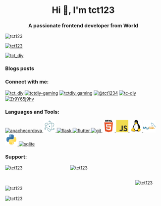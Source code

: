 <h1 align="center">Hi 👋, I'm tct123</h1>
<h3 align="center">A passionate frontend developer from World</h3>

<p align="left"> <img src="https://komarev.com/ghpvc/?username=tct123&label=Profile%20views&color=0e75b6&style=flat" alt="tct123" /> </p>

<p align="left"> <a href="https://github.com/ryo-ma/github-profile-trophy"><img src="https://github-profile-trophy.vercel.app/?username=tct123" alt="tct123" /></a> </p>

<p align="left"> <a href="https://twitter.com/tct_diy" target="blank"><img src="https://img.shields.io/twitter/follow/tct_diy?logo=twitter&style=for-the-badge" alt="tct_diy" /></a> </p>

### Blogs posts
<!-- BLOG-POST-LIST:START -->
<!-- BLOG-POST-LIST:END -->

<h3 align="left">Connect with me:</h3>
<p align="left">
<a href="https://twitter.com/tct_diy" target="blank"><img align="center" src="https://raw.githubusercontent.com/rahuldkjain/github-profile-readme-generator/master/src/images/icons/Social/twitter.svg" alt="tct_diy" height="30" width="40" /></a>
<a href="https://stackoverflow.com/users/tctdiy-gaming" target="blank"><img align="center" src="https://raw.githubusercontent.com/rahuldkjain/github-profile-readme-generator/master/src/images/icons/Social/stack-overflow.svg" alt="tctdiy-gaming" height="30" width="40" /></a>
<a href="https://instagram.com/tctdiy_gaming" target="blank"><img align="center" src="https://raw.githubusercontent.com/rahuldkjain/github-profile-readme-generator/master/src/images/icons/Social/instagram.svg" alt="tctdiy_gaming" height="30" width="40" /></a>
<a href="https://medium.com/@tct1234" target="blank"><img align="center" src="https://raw.githubusercontent.com/rahuldkjain/github-profile-readme-generator/master/src/images/icons/Social/medium.svg" alt="@tct1234" height="30" width="40" /></a>
<a href="https://www.youtube.com/c/tc-diy" target="blank"><img align="center" src="https://raw.githubusercontent.com/rahuldkjain/github-profile-readme-generator/master/src/images/icons/Social/youtube.svg" alt="tc-diy" height="30" width="40" /></a>
<a href="https://discord.gg/Zr9Y65j9hv" target="blank"><img align="center" src="https://raw.githubusercontent.com/rahuldkjain/github-profile-readme-generator/master/src/images/icons/Social/discord.svg" alt="Zr9Y65j9hv" height="30" width="40" /></a>
</p>

<h3 align="left">Languages and Tools:</h3>
<p align="left"> <a href="https://cordova.apache.org/" target="_blank" rel="noreferrer"> <img src="https://www.vectorlogo.zone/logos/apache_cordova/apache_cordova-icon.svg" alt="apachecordova" width="40" height="40"/> </a> <a href="https://www.electronjs.org" target="_blank" rel="noreferrer"> <img src="https://raw.githubusercontent.com/devicons/devicon/master/icons/electron/electron-original.svg" alt="electron" width="40" height="40"/> </a> <a href="https://flask.palletsprojects.com/" target="_blank" rel="noreferrer"> <img src="https://www.vectorlogo.zone/logos/pocoo_flask/pocoo_flask-icon.svg" alt="flask" width="40" height="40"/> </a> <a href="https://flutter.dev" target="_blank" rel="noreferrer"> <img src="https://www.vectorlogo.zone/logos/flutterio/flutterio-icon.svg" alt="flutter" width="40" height="40"/> </a> <a href="https://git-scm.com/" target="_blank" rel="noreferrer"> <img src="https://www.vectorlogo.zone/logos/git-scm/git-scm-icon.svg" alt="git" width="40" height="40"/> </a> <a href="https://www.w3.org/html/" target="_blank" rel="noreferrer"> <img src="https://raw.githubusercontent.com/devicons/devicon/master/icons/html5/html5-original-wordmark.svg" alt="html5" width="40" height="40"/> </a> <a href="https://developer.mozilla.org/en-US/docs/Web/JavaScript" target="_blank" rel="noreferrer"> <img src="https://raw.githubusercontent.com/devicons/devicon/master/icons/javascript/javascript-original.svg" alt="javascript" width="40" height="40"/> </a> <a href="https://www.linux.org/" target="_blank" rel="noreferrer"> <img src="https://raw.githubusercontent.com/devicons/devicon/master/icons/linux/linux-original.svg" alt="linux" width="40" height="40"/> </a> <a href="https://www.mysql.com/" target="_blank" rel="noreferrer"> <img src="https://raw.githubusercontent.com/devicons/devicon/master/icons/mysql/mysql-original-wordmark.svg" alt="mysql" width="40" height="40"/> </a> <a href="https://www.python.org" target="_blank" rel="noreferrer"> <img src="https://raw.githubusercontent.com/devicons/devicon/master/icons/python/python-original.svg" alt="python" width="40" height="40"/> </a> <a href="https://www.sqlite.org/" target="_blank" rel="noreferrer"> <img src="https://www.vectorlogo.zone/logos/sqlite/sqlite-icon.svg" alt="sqlite" width="40" height="40"/> </a> </p>


<h3 align="left">Support:</h3>
<p><a href="https://www.buymeacoffee.com/tct123"> <img align="left" src="https://cdn.buymeacoffee.com/buttons/v2/default-yellow.png" height="50" width="210" alt="tct123" /></a><a href="https://ko-fi.com/tct123"> <img align="left" src="https://cdn.ko-fi.com/cdn/kofi3.png?v=3" height="50" width="210" alt="tct123" /></a></p><br><br>


<p><img align="left" src="https://github-readme-stats.vercel.app/api/top-langs?username=tct123&show_icons=true&locale=en&layout=compact" alt="tct123" /></p>

<p>&nbsp;<img align="center" src="https://github-readme-stats.vercel.app/api?username=tct123&show_icons=true&locale=en" alt="tct123" /></p>

<p><img align="center" src="https://github-readme-streak-stats.herokuapp.com/?user=tct123&" alt="tct123" /></p>

